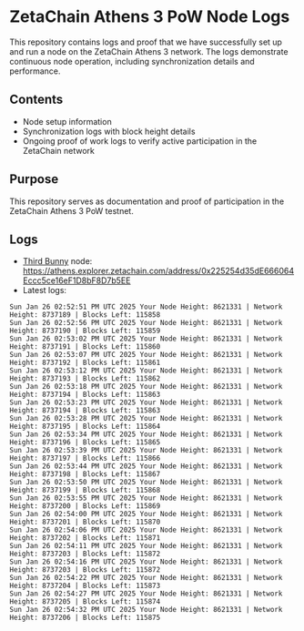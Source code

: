 # ZetaChain Athens 3 PoW Node Logs
This repository contains logs and proof that we have successfully set up and run a node on the ZetaChain Athens 3 network. The logs demonstrate continuous node operation, including synchronization details and performance.

## Contents
- Node setup information
- Synchronization logs with block height details
- Ongoing proof of work logs to verify active participation in the ZetaChain network

## Purpose
This repository serves as documentation and proof of participation in the ZetaChain Athens 3 PoW testnet.

## Logs

- [Third Bunny](https://thirdbunny.xyz/) node: https://athens.explorer.zetachain.com/address/0x225254d35dE666064Eccc5ce16eF1D8bF8D7b5EE
- Latest logs:
```
Sun Jan 26 02:52:51 PM UTC 2025 Your Node Height: 8621331 | Network Height: 8737189 | Blocks Left: 115858
Sun Jan 26 02:52:56 PM UTC 2025 Your Node Height: 8621331 | Network Height: 8737190 | Blocks Left: 115859
Sun Jan 26 02:53:02 PM UTC 2025 Your Node Height: 8621331 | Network Height: 8737191 | Blocks Left: 115860
Sun Jan 26 02:53:07 PM UTC 2025 Your Node Height: 8621331 | Network Height: 8737192 | Blocks Left: 115861
Sun Jan 26 02:53:12 PM UTC 2025 Your Node Height: 8621331 | Network Height: 8737193 | Blocks Left: 115862
Sun Jan 26 02:53:18 PM UTC 2025 Your Node Height: 8621331 | Network Height: 8737194 | Blocks Left: 115863
Sun Jan 26 02:53:23 PM UTC 2025 Your Node Height: 8621331 | Network Height: 8737194 | Blocks Left: 115863
Sun Jan 26 02:53:28 PM UTC 2025 Your Node Height: 8621331 | Network Height: 8737195 | Blocks Left: 115864
Sun Jan 26 02:53:34 PM UTC 2025 Your Node Height: 8621331 | Network Height: 8737196 | Blocks Left: 115865
Sun Jan 26 02:53:39 PM UTC 2025 Your Node Height: 8621331 | Network Height: 8737197 | Blocks Left: 115866
Sun Jan 26 02:53:44 PM UTC 2025 Your Node Height: 8621331 | Network Height: 8737198 | Blocks Left: 115867
Sun Jan 26 02:53:50 PM UTC 2025 Your Node Height: 8621331 | Network Height: 8737199 | Blocks Left: 115868
Sun Jan 26 02:53:55 PM UTC 2025 Your Node Height: 8621331 | Network Height: 8737200 | Blocks Left: 115869
Sun Jan 26 02:54:00 PM UTC 2025 Your Node Height: 8621331 | Network Height: 8737201 | Blocks Left: 115870
Sun Jan 26 02:54:06 PM UTC 2025 Your Node Height: 8621331 | Network Height: 8737202 | Blocks Left: 115871
Sun Jan 26 02:54:11 PM UTC 2025 Your Node Height: 8621331 | Network Height: 8737203 | Blocks Left: 115872
Sun Jan 26 02:54:16 PM UTC 2025 Your Node Height: 8621331 | Network Height: 8737203 | Blocks Left: 115872
Sun Jan 26 02:54:22 PM UTC 2025 Your Node Height: 8621331 | Network Height: 8737204 | Blocks Left: 115873
Sun Jan 26 02:54:27 PM UTC 2025 Your Node Height: 8621331 | Network Height: 8737205 | Blocks Left: 115874
Sun Jan 26 02:54:32 PM UTC 2025 Your Node Height: 8621331 | Network Height: 8737206 | Blocks Left: 115875
```

